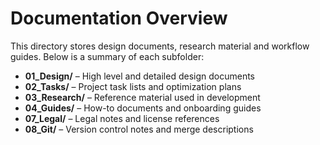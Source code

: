 # Documentation Overview

This directory stores design documents, research material and workflow guides.
Below is a summary of each subfolder:

- **01_Design/** – High level and detailed design documents
- **02_Tasks/** – Project task lists and optimization plans
- **03_Research/** – Reference material used in development
- **04_Guides/** – How-to documents and onboarding guides
- **07_Legal/** – Legal notes and license references
- **08_Git/** – Version control notes and merge descriptions
